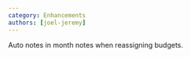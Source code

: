 ```yaml
---
category: Enhancements
authors: [joel-jeremy]
---
```


Auto notes in month notes when reassigning budgets.
